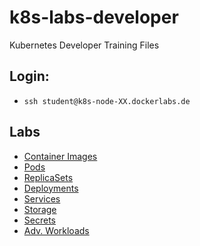 # k8s-labs-developer
Kubernetes Developer Training Files

## Login:
- `ssh student@k8s-node-XX.dockerlabs.de`

## Labs
- [Container Images](/labs/00-images/README.md)
- [Pods](/labs/01-pods/README.md)
- [ReplicaSets](/labs/02-replicaset/README.md)
- [Deployments](/labs/03-deployment/README.md)
- [Services](/labs/04-services/README.md)
- [Storage](/labs/05-storage/README.md)
- [Secrets](/labs/06-secrets/README.md)
- [Adv. Workloads](/labs/07-adv-workload/README.md)